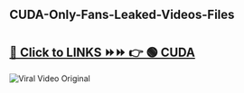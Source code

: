 
 ## CUDA-Only-Fans-Leaked-Videos-Files

# <h2><a href="https://mediaupload.pro?CUDA">🔗 Click to LINKS ⏩⏩ 👉 🟢 CUDA </a></h2>

<a href="https://mediaupload.pro?CUDA" rel="nofollow" data-target="animated-image.originalLink"><img src="https://i.ibb.co.com/xMMVF88/686577567.gif" alt="Viral Video Original" style="max-width: 100%; display: inline-block;" data-target="animated-image.originalImage"></a>
